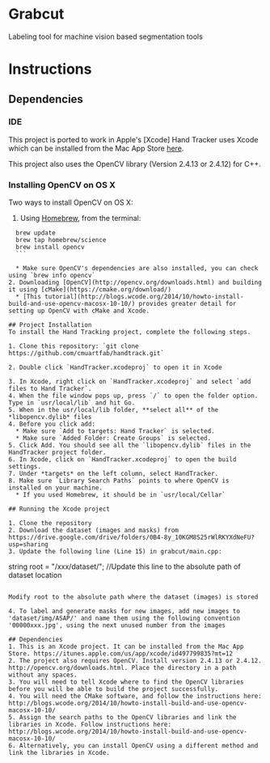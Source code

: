 # Grabcut
Labeling tool for machine vision based segmentation tools


# Instructions

## Dependencies
### IDE
This project is ported to work in Apple's [Xcode]
Hand Tracker uses Xcode which can be installed from the Mac App Store [here](https://developer.apple.com/xcode/downloads/).

This project also uses the OpenCV library (Version 2.4.13 or 2.4.12) for C++. 
### Installing OpenCV on OS X
Two ways to install OpenCV on OS X: 
  1. Using [Homebrew](http://brew.sh), from the terminal: 
  ```
	brew update
	brew tap homebrew/science
	brew install opencv
	```
  	
  	* Make sure OpenCV's dependencies are also installed, you can check using `brew info opencv`
  2. Downloading [OpenCV](http://opencv.org/downloads.html) and building it using [cMake](https://cmake.org/download/)
  	* [This tutorial](http://blogs.wcode.org/2014/10/howto-install-build-and-use-opencv-macosx-10-10/) provides greater detail for setting up OpenCV with cMake and Xcode.

## Project Installation
To install the Hand Tracking project, complete the following steps.

1. Clone this repository: `git clone https://github.com/cmuartfab/handtrack.git`

2. Double click `HandTracker.xcodeproj` to open it in Xcode

3. In Xcode, right click on `HandTracker.xcodeproj` and select `add files to Hand Tracker`.
4. When the file window pops up, press `/` to open the folder option. Type in `usr/local/lib` and hit Go.
5. When in the usr/local/lib folder, **select all** of the *libopencv.dylib* files 
4. Before you click add:
	* Make sure `Add to targets: Hand Tracker` is selected.
	* Make sure `Added Folder: Create Groups` is selected.
5. Click Add. You should see all the `libopencv.dylib` files in the HandTracker project folder. 
6. In Xcode, click on `HandTracker.xcodeproj` to open the build settings.
7. Under *targets* on the left column, select HandTracker.
8. Make sure `Library Search Paths` points to where OpenCV is installed on your machine.
	* If you used Homebrew, it should be in `usr/local/Cellar`

## Running the Xcode project

1. Clone the repository
2. Download the dataset (images and masks) from https://drive.google.com/drive/folders/0B4-8y_10KGM8S25rWlRKYXdNeFU?usp=sharing
3. Update the following line (Line 15) in grabcut/main.cpp:

```
string root = "/xxx/dataset/";	//Update this line to the absolute path of dataset location
```

Modify root to the absolute path where the dataset (images) is stored

4. To label and generate masks for new images, add new images to 'dataset/img/ASAP/' and name them using the following convention '00000xxx.jpg', using the next unused number from the images

## Dependencies
1. This is an Xcode project. It can be installed from the Mac App Store. https://itunes.apple.com/us/app/xcode/id497799835?mt=12
2. The project also requires OpenCV. Install version 2.4.13 or 2.4.12. http://opencv.org/downloads.html. Place the directory in a path without any spaces.
3. You will need to tell Xcode where to find the OpenCV libraries before you will be able to build the project successfully. 
4. You will need the CMake software, and follow the instructions here: http://blogs.wcode.org/2014/10/howto-install-build-and-use-opencv-macosx-10-10/
5. Assign the search paths to the OpenCV libraries and link the libraries in Xcode. Follow instructions here: http://blogs.wcode.org/2014/10/howto-install-build-and-use-opencv-macosx-10-10/
6. Alternatively, you can install OpenCV using a different method and link the libraries in Xcode. 


